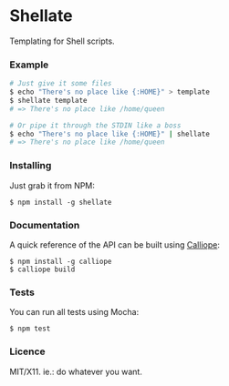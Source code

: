# Shellate

Templating for Shell scripts.


### Example

```bash
# Just give it some files
$ echo "There's no place like {:HOME}" > template
$ shellate template
# => There's no place like /home/queen

# Or pipe it through the STDIN like a boss
$ echo "There's no place like {:HOME}" | shellate
# => There's no place like /home/queen
``` 


### Installing

Just grab it from NPM:

    $ npm install -g shellate


### Documentation

A quick reference of the API can be built using [Calliope][]:

    $ npm install -g calliope
    $ calliope build


### Tests

You can run all tests using Mocha:

    $ npm test


### Licence

MIT/X11. ie.: do whatever you want.

[Calliope]: https://github.com/killdream/calliope
[es5-shim]: https://github.com/kriskowal/es5-shim
